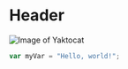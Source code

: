 # Header 

![Image of Yaktocat](https://octodex.github.com/images/yaktocat.png)

``` javascript
var myVar = "Hello, world!";
```
